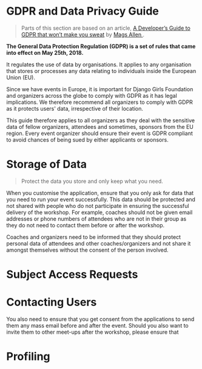 # GDPR and Data Privacy Guide

> Parts of this section are based on an article, 
[A Developer’s Guide to GDPR that won’t make you sweat](https://medium.com/ft-product-technology/a-developers-guide-to-gdpr-that-won-t-make-you-sweat-4f1f7f1d9c8b) by [Mags Allen
](https://medium.com/@mags_40745). 

**The General Data Protection Regulation (GDPR) is a
 set of rules that came into effect on May 25th, 2018.** 
 
It regulates the use of data by organisations.
It applies to any organisation that stores or processes
 any data relating to individuals inside the European 
 Union (EU). 
 
 Since we have events in Europe, it is important 
 for Django Girls Foundation and organizers across 
 the globe to comply with GDPR as it has legal 
 implications. We therefore recommend all organizers 
 to comply with GDPR as it protects users' data, 
 irrespective of their location. 
 
 This guide therefore applies to all organizers 
 as they deal with the sensitive data of fellow 
 organizers, attendees and sometimes, sponsors 
 from the EU region. Every event organizer should 
 ensure their event is GDPR compliant to avoid 
 chances of being sued by either applicants or
 sponsors.
 
# Storage of Data

> Protect the data you store and only keep what you need.

When you customise the application, ensure that you 
only ask for data that you need to run your event 
successfully. This data should be protected and 
not shared with people who do not participate in 
ensuring the successful delivery of the workshop. 
For example, coaches should not be given email 
addresses or phone numbers of attendees who are not in their group
as they do not need to contact them before or 
after the workshop.

Coaches and organizers need to be informed that 
they should protect personal data of attendees and
other coaches/organizers and not share it amongst
themselves without the consent of the person 
involved.

# Subject Access Requests


# Contacting Users

> 

You also need to ensure that you get
consent from the applications to send them any mass 
email before and after the event. Should you also 
want to invite them to other meet-ups after the 
workshop, please ensure that
 
 
# Profiling